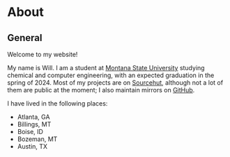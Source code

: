 # About

## General

Welcome to my website!

My name is Will. I am a student at
[Montana State University](https://www.montana.edu/) studying chemical
and computer engineering, with an expected graduation in the spring
of 2024. Most of my projects are on
[Sourcehut](https://git.sr.ht/~learax/), although not a lot of them
are public at the moment; I also maintain mirrors on
[GitHub](https://github.com/w-culhane).

I have lived in the following places:

- Atlanta, GA
- Billings, MT
- Boise, ID
- Bozeman, MT
- Austin, TX
